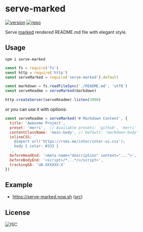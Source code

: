 # serve-marked

[![version][npm-badge]][npm-link]
[![repo][github-src]][github-link]

Serve [marked][marked] rendered README.md file with elegant style.

## Usage

`npm i serve-marked`

```javascript
const fs = require('fs')
const http = require('http')
const serveMarked = require('serve-marked').default

const markdown = fs.readFileSync('./README.md', 'utf8')
const serveReadme = serveMarked(markdown)

http.createServer(serveReadme).listen(3000)
```

or you can use it with options:

```javascript
const serveReadme = serveMarked('# Markdown Content', {
  title: 'Awesome Project',
  preset: 'merri',  // Available presets: 'github', 'merri'
  contentClassName: 'main-body', // Default: 'markdown-body'
  inlineCSS: `
    @import url('https://rsms.me/inter/inter-ui.css');
    body { color: #333 }
  `,
  beforeHeadEnd: '<meta name="description" content="...">',
  beforeBodyEnd: '<script>/*...*/</script>',
  trackingGA: 'UA-XXXXXX-X'
})
```

## Example

- https://serve-marked.now.sh ([src][now-index-src])

## License

![ISC][license-src]

[github-src]: https://badgen.net/badge/-/amio%2Fserve-marked/black?icon=github&label=
[github-link]: https://github.com/amio/serve-marked
[license-src]: https://badgen.net/badge/license/ISC/blue
[npm-badge]: https://badgen.net/npm/v/serve-marked
[npm-link]: https://www.npmjs.com/package/serve-marked
[marked]: https://github.com/markedjs/marked
[now-index-src]: https://github.com/amio/serve-marked/blob/master/now-index.js
